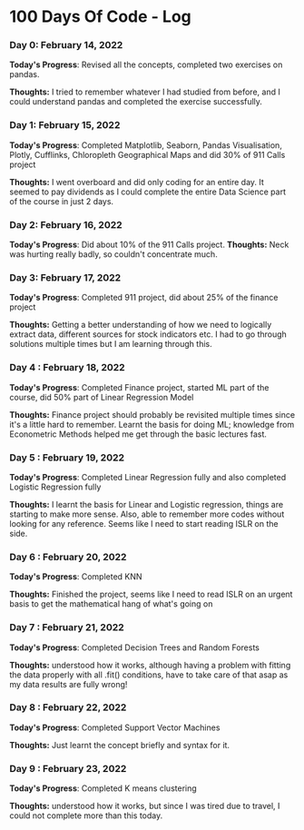 # 100 Days Of Code - Log

### Day 0: February 14, 2022

**Today's Progress**: Revised all the concepts, completed two exercises on pandas.

**Thoughts:** I tried to remember whatever I had studied from before, and I could understand pandas and completed the exercise successfully.

### Day 1: February 15, 2022

**Today's Progress**: Completed Matplotlib, Seaborn, Pandas Visualisation, Plotly, Cufflinks, Chloropleth Geographical Maps and did 30% of 911 Calls project

**Thoughts:** I went overboard and did only coding for an entire day. It seemed to pay dividends as I could complete the entire Data Science part of the course in just 2 days.

### Day 2: February 16, 2022

**Today's Progress**: Did about 10% of the 911 Calls project.
**Thoughts:** Neck was hurting really badly, so couldn't concentrate much.

### Day 3: February 17, 2022

**Today's Progress**: Completed 911 project, did about 25% of the finance project

**Thoughts:** Getting a better understanding of how we need to logically extract data, different sources for stock indicators etc. I had to go through solutions multiple times but I am learning through this.

### Day 4 : February 18, 2022

**Today's Progress**: Completed Finance project, started ML part of the course, did 50% part of Linear Regression Model

**Thoughts:** Finance project should probably be revisited multiple times since it's a little hard to remember. Learnt the basis for doing ML; knowledge from Econometric Methods helped me get through the basic lectures fast.

### Day 5 : February 19, 2022

**Today's Progress**: Completed Linear Regression fully and also completed Logistic Regression fully

**Thoughts:** I learnt the basis for Linear and Logistic regression, things are starting to make more sense. Also, able to remember more codes without looking for any reference. Seems like I need to start reading ISLR on the side.

### Day 6 : February 20, 2022

**Today's Progress**: Completed KNN

**Thoughts:** Finished the project, seems like I need to read ISLR on an urgent basis to get the mathematical hang of what's going on

### Day 7 : February 21, 2022

**Today's Progress**: Completed Decision Trees and Random Forests

**Thoughts:** understood how it works, although having a problem with fitting the data properly with all .fit() conditions, have to take care of that asap as my data results are fully wrong!

### Day 8 : February 22, 2022

**Today's Progress**: Completed Support Vector Machines

**Thoughts:** Just learnt the concept briefly and syntax for it.

### Day 9 : February 23, 2022

**Today's Progress**: Completed K means clustering

**Thoughts:** understood how it works, but since I was tired due to travel, I could not complete more than this today.

